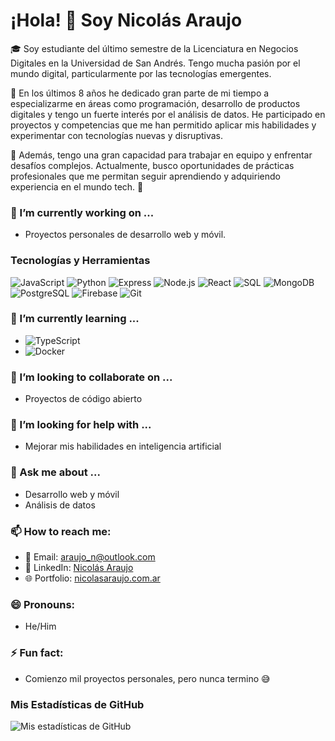 # ¡Hola! 👋 Soy Nicolás Araujo

🎓 Soy estudiante del último semestre de la Licenciatura en Negocios Digitales en la Universidad de San Andrés. Tengo mucha pasión por el mundo digital, particularmente por las tecnologías emergentes.

🚀 En los últimos 8 años he dedicado gran parte de mi tiempo a especializarme en áreas como programación, desarrollo de productos digitales y tengo un fuerte interés por el análisis de datos. He participado en proyectos y competencias que me han permitido aplicar mis habilidades y experimentar con tecnologías nuevas y disruptivas.

💪 Además, tengo una gran capacidad para trabajar en equipo y enfrentar desafíos complejos. Actualmente, busco oportunidades de prácticas profesionales que me permitan seguir aprendiendo y adquiriendo experiencia en el mundo tech. 🌟

### 🔭 I’m currently working on ...
- Proyectos personales de desarrollo web y móvil.

### Tecnologías y Herramientas
![JavaScript](https://img.shields.io/badge/-JavaScript-F7DF1E?style=flat&logo=JavaScript&logoColor=black)
![Python](https://img.shields.io/badge/-Python-3776AB?style=flat&logo=Python&logoColor=white)
![Express](https://img.shields.io/badge/-Express-000000?style=flat&logo=Express&logoColor=white)
![Node.js](https://img.shields.io/badge/-Node.js-339933?style=flat&logo=Node.js&logoColor=white)
![React](https://img.shields.io/badge/-React-61DAFB?style=flat&logo=React&logoColor=black)
![SQL](https://img.shields.io/badge/-SQL-4479A1?style=flat&logo=MySQL&logoColor=white)
![MongoDB](https://img.shields.io/badge/-MongoDB-47A248?style=flat&logo=MongoDB&logoColor=white)
![PostgreSQL](https://img.shields.io/badge/-PostgreSQL-336791?style=flat&logo=PostgreSQL&logoColor=white)
![Firebase](https://img.shields.io/badge/-Firebase-FFCA28?style=flat&logo=Firebase&logoColor=black)
![Git](https://img.shields.io/badge/-Git-F05032?style=flat&logo=git&logoColor=white)

### 🌱 I’m currently learning ...
- ![TypeScript](https://img.shields.io/badge/-TypeScript-3178C6?style=flat&logo=TypeScript&logoColor=white)
- ![Docker](https://img.shields.io/badge/-Docker-2496ED?style=flat&logo=Docker&logoColor=white)

### 👯 I’m looking to collaborate on ...
- Proyectos de código abierto

### 🤔 I’m looking for help with ...
- Mejorar mis habilidades en inteligencia artificial

### 💬 Ask me about ...
- Desarrollo web y móvil
- Análisis de datos

### 📫 How to reach me:
- 📧 Email: [araujo_n@outlook.com](mailto:araujo_n@outlook.com)
- 💼 LinkedIn: [Nicolás Araujo](https://www.linkedin.com/in/nicolas-araujo/)
- 🌐 Portfolio: [nicolasaraujo.com.ar](https://nicolasaraujo.com.ar/)

### 😄 Pronouns:
- He/Him

### ⚡ Fun fact:
- Comienzo mil proyectos personales, pero nunca termino 😅

<!-- ### Proyectos Destacados
- [Proyecto 1](https://github.com/tuusuario/proyecto1): Breve descripción del proyecto.
- [Proyecto 2](https://github.com/tuusuario/proyecto2): Breve descripción del proyecto. -->

### Mis Estadísticas de GitHub
![Mis estadísticas de GitHub](https://github-readme-stats.vercel.app/api?username=tuusuario&show_icons=true&theme=radical)
